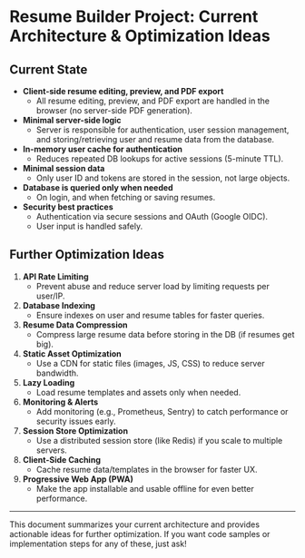 # Resume Builder Project: Current Architecture & Optimization Ideas

## Current State

- **Client-side resume editing, preview, and PDF export**
  - All resume editing, preview, and PDF export are handled in the browser (no server-side PDF generation).
- **Minimal server-side logic**
  - Server is responsible for authentication, user session management, and storing/retrieving user and resume data from the database.
- **In-memory user cache for authentication**
  - Reduces repeated DB lookups for active sessions (5-minute TTL).
- **Minimal session data**
  - Only user ID and tokens are stored in the session, not large objects.
- **Database is queried only when needed**
  - On login, and when fetching or saving resumes.
- **Security best practices**
  - Authentication via secure sessions and OAuth (Google OIDC).
  - User input is handled safely.

## Further Optimization Ideas

1. **API Rate Limiting**
   - Prevent abuse and reduce server load by limiting requests per user/IP.
2. **Database Indexing**
   - Ensure indexes on user and resume tables for faster queries.
3. **Resume Data Compression**
   - Compress large resume data before storing in the DB (if resumes get big).
4. **Static Asset Optimization**
   - Use a CDN for static files (images, JS, CSS) to reduce server bandwidth.
5. **Lazy Loading**
   - Load resume templates and assets only when needed.
6. **Monitoring & Alerts**
   - Add monitoring (e.g., Prometheus, Sentry) to catch performance or security issues early.
7. **Session Store Optimization**
   - Use a distributed session store (like Redis) if you scale to multiple servers.
8. **Client-Side Caching**
   - Cache resume data/templates in the browser for faster UX.
9. **Progressive Web App (PWA)**
   - Make the app installable and usable offline for even better performance.

---

This document summarizes your current architecture and provides actionable ideas for further optimization. If you want code samples or implementation steps for any of these, just ask!
